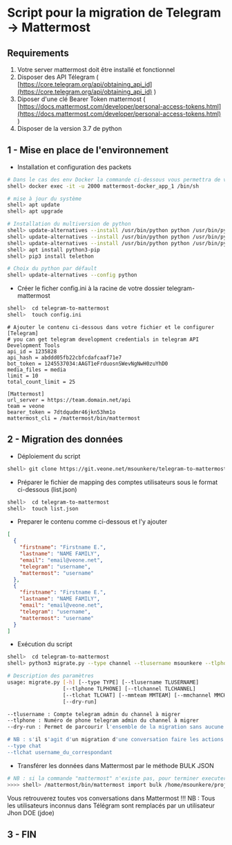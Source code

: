 
# Script pour la migration de Telegram -> Mattermost
## Requirements
1. Votre server mattermost doit être installé et fonctionnel
2. Disposer des API Télegram ( [https://core.telegram.org/api/obtaining_api_id](https://core.telegram.org/api/obtaining_api_id) )
3. Diposer d'une clé Bearer Token mattermost ( [https://docs.mattermost.com/developer/personal-access-tokens.html](https://docs.mattermost.com/developer/personal-access-tokens.html) )
4. Disposer de la version 3.7 de python

## 1 -  Mise en place de l'environnement
- Installation et configuration des packets
```bash
# Dans le cas des env Docker la commande ci-dessous vous permettra de vous connecter à votre docker
shell> docker exec -it -u 2000 mattermost-docker_app_1 /bin/sh

# mise à jour du système
shell> apt update
shell> apt upgrade

# Installation du multiversion de python
shell> update-alternatives --install /usr/bin/python python /usr/bin/python2.7 1
shell> update-alternatives --install /usr/bin/python python /usr/bin/python3.6 2
shell> update-alternatives --install /usr/bin/python python /usr/bin/python3.7 3
shell> apt install python3-pip
shell> pip3 install telethon

# Choix du python par défault
shell> update-alternatives --config python
```

- Créer le ficher config.ini à la racine de votre dossier telegram-mattermost
```bash
shell>  cd telegram-to-mattermost
shell>  touch config.ini
```
```config
# Ajouter le contenu ci-dessous dans votre fichier et le configurer
[Telegram]
# you can get telegram development credentials in telegram API Development Tools
api_id = 1235828
api_hash = abddd05fb22cbfcdafcaaf71e7 
bot_token = 1245537034:AAGT1eFrduosnSWevNgNwH0zuYhD0
media_files = media
limit = 10
total_count_limit = 25

[Mattermost]
url_server = https://team.domain.net/api
team = veone
bearer_token = 7dtdqudmr46jkn53hm1o
mattermost_cli = /mattermost/bin/mattermost
```

## 2 - Migration des données

- Déploiement du script
```bash
shell> git clone https://git.veone.net/msounkere/telegram-to-mattermost.git
```
- Préparer le fichier de mapping des comptes utilisateurs sous le format ci-dessous (list.json)

```bash
shell>  cd telegram-to-mattermost
shell>  touch list.json
```
- Preparer le contenu comme ci-dessous et l'y ajouter
```json
[
  {
    "firstname": "Firstname E.",
    "lastname": "NAME FAMILY",
    "email": "email@veone.net",
    "telegram": "username",
    "mattermost": "username"
  },
  {
    "firstname": "Firstname E.",
    "lastname": "NAME FAMILY",
    "email": "email@veone.net",
    "telegram": "username",
    "mattermost": "username"
  }
]
```

- Exécution du script

```bash
shell>  cd telegram-to-mattermost
shell> python3 migrate.py --type channel --tlusername msounkere --tlphone +2257777727 --tlchannel https://t.me/joinchat/EchPiUcTSJpNHBiI0KI0A --mmteam veone --mmchannel veone_xyx --dry-run

# Description des paramètres
usage: migrate.py [-h] [--type TYPE] [--tlusername TLUSERNAME]
                  [--tlphone TLPHONE] [--tlchannel TLCHANNEL]
                  [--tlchat TLCHAT] [--mmteam MMTEAM] [--mmchannel MMCHANNEL]
                  [--dry-run]

--tlusername : Compte telegram admin du channel à migrer
--tlphone : Numéro de phone telegram admin du channel à migrer
--dry-run : Permet de parcourir l'ensemble de la migration sans aucune incidence sur Mattermost

# NB : s'il s'agit d'un migration d'une conversation faire les actions suivantes :
--type chat
--tlchat username_du_correspondant
```

- Transférer les données dans Mattermost par le méthode BULK JSON

```bash
# NB : si la commande "mattermost" n'existe pas, pour terminer executer manuellement la commande ci-dessous
>>>> shell> /mattermost/bin/mattermost import bulk /home/msounkere/projects/telegram-to-mattermost/media/1192446106/mattermost_data.json --apply
```
Vous retrouverez toutes vos conversations dans Mattermost !!!
NB : Tous les utilisateurs inconnus dans Télégram sont remplacés par un utilisateur Jhon DOE (jdoe)

  
## 3 - FIN

